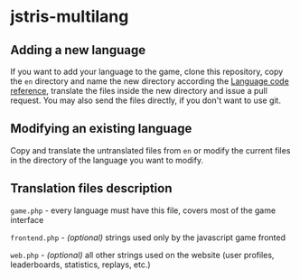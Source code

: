 # jstris-multilang

## Adding a new language
If you want to add your language to the game, clone this repository, copy the `en` directory and name the new directory according the [Language code reference](http://www.lingoes.net/en/translator/langcode.htm), translate the files inside the new directory and issue a pull request. You may also send the files directly, if you don't want to use git.

## Modifying an existing language
Copy and translate the untranslated files from `en` or modify the current files in the directory of the language you want to modify.

## Translation files description
`game.php` - every language must have this file, covers most of the game interface

`frontend.php` - *(optional)* strings used only by the javascript game fronted

`web.php` - *(optional)* all other strings used on the website (user profiles, leaderboards, statistics, replays, etc.)
